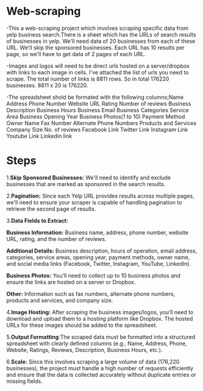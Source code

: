 # Web-scraping
-This a web-scraping project which involves scraping specific data from yelp business search.There is a sheet which has the URLs of search results of businesses in yelp. We'll need data of 20 businesses from each of these URL. We'll skip the sponsored businesses. Each URL has 10 results per page, so we'll have to get data of 2 pages of each URL.

-Images and logos will need to be direct urls hosted on a server/dropbox with links to each image in cells. I've attached the list of urls you need to scrape. The total number of links is 8811 rows. So in total 176220 businesses. 8811 x 20 is 176220.

-The spreadsheet shold be formated with the following columns;Name	Address	Phone Number	Website URL	Rating	Number of reviews	Business Description	Business Hours	Business Email	Business Categories	Service Area	Business Opening Year	Business Photos(1 to 10)	Payment Method	Owner Name	Fax Number	Alternate Phone Numbers	Products and Services	Company Size	No. of reviews	Facebook Link	Twitter Link	Instagram Link	Youtube Link	Linkedin link	

# Steps
1.**Skip Sponsored Businesses:** We'll need to identify and exclude businesses that are marked as sponsored in the search results.

2.**Pagination:** Since each Yelp URL provides results across multiple pages, we'll need to ensure your scraper is capable of handling pagination to retrieve the second page of results.


3.**Data Fields to Extract:**

**Business Information:** Business name, address, phone number, website URL, rating, and the number of reviews.

**Additional Details:** Business description, hours of operation, email address, categories, service areas, opening year, payment methods, owner name, and social media links (Facebook, Twitter, Instagram, YouTube, LinkedIn).

**Business Photos:** You’ll need to collect up to 10 business photos and ensure the links are hosted on a server or Dropbox.

**Other:** Information such as fax numbers, alternate phone numbers, products and services, and company size.

4.**Image Hosting:** After scraping the business images/logos, you’ll need to download and upload them to a hosting platform like Dropbox. The hosted URLs for these images should be added to the spreadsheet.


5.**Output Formatting**:The scraped data must be formatted into a structured spreadsheet with clearly defined columns (e.g., Name, Address, Phone, Website, Ratings, Reviews, Description, Business Hours, etc.).


6.**Scale:** Since this involves scraping a large volume of data (176,220 businesses), the project must handle a high number of requests efficiently and ensure that the data is collected accurately without duplicate entries or missing fields.
